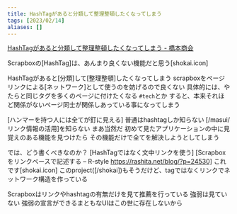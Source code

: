 ```yaml
---
title: HashTagがあると分類して整理整頓したくなってしまう
tags: [2023/02/14]
aliases: []
---
```


[HashTagがあると分類して整理整頓したくなってしまう - 橋本商会](https://scrapbox.io/shokai/HashTagがあると分類して整理整頓したくなってしまう)

Scrapboxの[HashTag]は、あんまり良くない機能だと思う[shokai.icon]

HashTagがあると[分類]して[整理整頓]したくなってしまう
 scrapboxをページリンクによる[ネットワーク]として使うのを妨げるので良くない
 具体的には、やたらと同じタグを多くのページに付けたくなる
  `#tech`とか
  すると、本来それほど関係がないページ同士が関係しあっている事になってしまう

[ハンマーを持つ人には全てが釘に見える]
 普通はhashtagしか知らない
 [/masui/リンク情報の活用]を知らない
 まあ当然だ
  初めて見たアプリケーションの中に見覚えのある機能を見つけたら
  その機能だけで全てを解決しようとしてしまう

では、どう書くべきなのか？
 [HashTagではなく文中リンクを使う]
 [Scrapboxをリンクベースで記述する – R-style https://rashita.net/blog/?p=24530]
 これです[shokai.icon]
 このproject([/shokai])もそうだけど、tagではなくリンクでネットワーク構造を作っている

Scrapboxはリンクやhashtagの有無だけを見て推薦を行っている
 強弱は見ていない
 強弱の宣言ができるまともなUIはこの世に存在しないから

